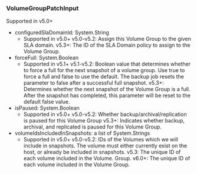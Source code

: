 ### VolumeGroupPatchInput
Supported in v5.0+

- configuredSlaDomainId: System.String
  - Supported in v5.0+
      v5.0-v5.2: Assign this Volume Group to the given SLA domain.
      v5.3+: The ID of the SLA Domain policy to assign to the Volume Group.
- forceFull: System.Boolean
  - Supported in v5.1+
      v5.1-v5.2: Boolean value that determines whether to force a full for the next snapshot of a volume group. Use true to force a full and false to use the default. The backup job resets the parameter to false after a successful full snapshot.
      v5.3+: Determines whether the next snapshot of the Volume Group is a full. After the snapshot has completed, this parameter will be reset to the default false value.
- isPaused: System.Boolean
  - Supported in v5.0+
      v5.0-v5.2: Whether backup/archival/replication is paused for this Volume Group
      v5.3+: Indicates whether backup, archival, and replicated is paused for this Volume Group.
- volumeIdsIncludedInSnapshots: a list of System.Strings
  - Supported in v5.0+
      v5.0-v5.2: IDs of the Volumes which we will include in snapshots. The volume must either currently exist on the host, or already be included in snapshots.
      v5.3: The unique ID of each volume included in the Volume. Group.
      v6.0+: The unique ID of each volume included in the Volume Group.

